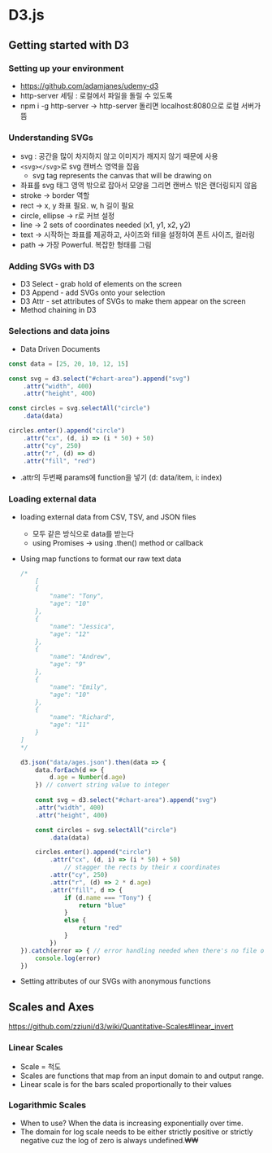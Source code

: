 # D3.js

## Getting started with D3

### Setting up your environment

- https://github.com/adamjanes/udemy-d3
- http-server 세팅 : 로컬에서 파일을 돌릴 수 있도록
- npm i -g http-server → http-server 돌리면 localhost:8080으로 로컬 서버가 뜸

### Understanding SVGs

- svg : 공간을 많이 차지하지 않고 이미지가 깨지지 않기 때문에 사용
- `<svg></svg>`로 svg 캔버스 영역을 잡음
    - svg tag represents the canvas that will be drawing on
- 좌표를 svg 태그 영역 밖으로 잡아서 모양을 그리면 캔버스 밖은 랜더링되지 않음
- stroke → border 역할
- rect → x, y 좌표 필요. w, h 길이 필요    
- circle, ellipse → r로 커브 설정
- line → 2 sets of coordinates needed (x1, y1, x2, y2)
- text → 시작하는 좌표를 제공하고, 사이즈와 fill을 설정하여 폰트 사이즈, 컬러링
- path → 가장 Powerful. 복잡한 형태를 그림


### Adding SVGs with D3

- D3 Select - grab hold of elements on the screen    
- D3 Append - add SVGs onto your selection
- D3 Attr - set attributes of SVGs to make them appear on the screen    
- Method chaining in D3    

### Selections and data joins

- Data Driven Documents

```jsx
const data = [25, 20, 10, 12, 15]

const svg = d3.select("#chart-area").append("svg")
	.attr("width", 400)
	.attr("height", 400)

const circles = svg.selectAll("circle")
	.data(data)

circles.enter().append("circle")
	.attr("cx", (d, i) => (i * 50) + 50)
	.attr("cy", 250)
	.attr("r", (d) => d)
	.attr("fill", "red")
```

- .attr의 두번째 params에 function을 넣기 (d: data/item, i: index)

### Loading external data

- loading external data from CSV, TSV, and JSON files
    - 모두 같은 방식으로 data를 받는다
    - using Promises → using .then() method or callback
- Using map functions to format our raw text data
    
    ```jsx
    /*
    	[
    	{
    		"name": "Tony",
    		"age": "10"
    	},
    	{
    		"name": "Jessica",
    		"age": "12"
    	},
    	{
    		"name": "Andrew",
    		"age": "9"
    	},
    	{
    		"name": "Emily",
    		"age": "10"
    	},
    	{
    		"name": "Richard",
    		"age": "11"
    	}
    ]
    */
    
    d3.json("data/ages.json").then(data => {
    	data.forEach(d => {
    		d.age = Number(d.age)
    	}) // convert string value to integer
    	
    	const svg = d3.select("#chart-area").append("svg")
    	.attr("width", 400)
    	.attr("height", 400)
    
    	const circles = svg.selectAll("circle")
    		.data(data)
    
    	circles.enter().append("circle")
    		.attr("cx", (d, i) => (i * 50) + 50) 
    			// stagger the rects by their x coordinates
    		.attr("cy", 250)
    		.attr("r", (d) => 2 * d.age)
    		.attr("fill", d => {
    			if (d.name === "Tony") {
    				return "blue"
    			}
    			else {
    				return "red"
    			}
    		})
    }).catch(error => { // error handling needed when there's no file on given path
    	console.log(error)
    })
    ```
    
- Setting attributes of our SVGs with anonymous functions

## Scales and Axes
https://github.com/zziuni/d3/wiki/Quantitative-Scales#linear_invert   

### Linear Scales

- Scale = 척도
- Scales are functions that map from an input domain to and output range.
- Linear scale is for the bars scaled proportionally to their values

### Logarithmic Scales

- When to use? When the data is increasing exponentially over time.
- The domain for log scale needs to be either strictly positive or strictly negative cuz the log of zero is always undefined.₩₩
